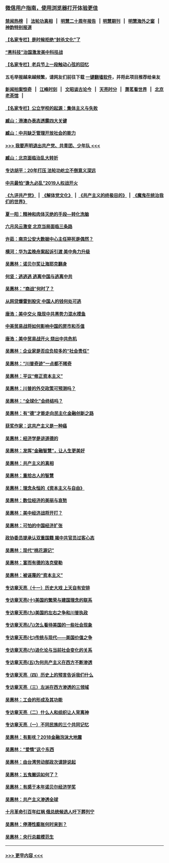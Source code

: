 ### [微信用户指南，使用浏览器打开体验更佳](https://github.com/gfw-breaker/banned-news1/blob/master/indexes/wechat-guide.md?t=0)
#### [禁闻热榜](热点新闻.md?t=0)  &nbsp;&nbsp;|&nbsp;&nbsp; [法轮功真相](https://github.com/gfw-breaker/truth/blob/master/README.md?t=0) &nbsp;&nbsp;|&nbsp;&nbsp; [明慧二十周年报告](https://github.com/gfw-breaker/mh-reports/blob/master/README.md?t=0) &nbsp;&nbsp;|&nbsp;&nbsp;[明慧期刊](https://github.com/gfw-breaker/mh-qikan) &nbsp;&nbsp;|&nbsp;&nbsp; [明慧海外之窗](https://github.com/gfw-breaker/mh-news/blob/master/README.md?t=0) &nbsp;&nbsp;|&nbsp;&nbsp; [神韵特别报道](https://github.com/gfw-breaker/mh-news/blob/master/shenyun.md?t=0)
#### [【名家专栏】是时候拒绝“封杀文化”了](../pages/nsc423/n11814093.md?t=02140833) 
#### [“黑科技”治国激发美中科技战](../pages/nsc423/n11638056.md?t=02140833) 
#### [【名家专栏】老兵节上一段触动心弦的回忆](../pages/nsc423/n11646016.md?t=02140833) 
#### 五毛举报越来越频繁，请网友们前往下载 [一键翻墙软件](https://github.com/gfw-breaker/ssr-accounts)，并将此项目推荐给亲友
#### [新闻拍案惊奇](https://github.com/gfw-breaker/banned-news1/blob/master/pages/link4.md) &nbsp;&nbsp;|&nbsp;&nbsp; [江峰时刻](https://github.com/gfw-breaker/banned-news1/blob/master/pages/link4.md) &nbsp;&nbsp;|&nbsp;&nbsp; [文昭谈古论今](https://github.com/gfw-breaker/banned-news1/blob/master/pages/link4.md) &nbsp;&nbsp;|&nbsp;&nbsp; [天亮时分](https://github.com/gfw-breaker/banned-news1/blob/master/pages/link4.md) &nbsp;&nbsp;|&nbsp;&nbsp; [萧茗看世界](https://github.com/gfw-breaker/banned-news1/blob/master/pages/link4.md) &nbsp;&nbsp;|&nbsp;&nbsp; [北京老茶馆](https://github.com/gfw-breaker/banned-news1/blob/master/pages/link4.md) &nbsp;&nbsp;|&nbsp;&nbsp; 
#### [【名家专栏】公立学校的起源：集体主义与失败](../pages/nsc423/n11601833.md?t=02140833) 
#### [臧山：港澳办表态透露四大关键](../pages/nsc423/n11421628.md?t=02140833) 
#### [臧山：中共缺乏管理开放社会的能力](../pages/nsc423/n11407457.md?t=02140833) 
#### [>>> 我要声明退出共产党、共青团、少年队 <<<](https://github.com/begood0513/goodnews/blob/master/quit/letter.md) 
#### [臧山：北京面临治乱大转折](../pages/nsc423/n11406895.md?t=02140833) 
#### [专访胡平：20年打压 法轮功屹立不倒意义深远](../pages/nsc423/n11398800.md?t=02140833) 
#### [中共最怕“逢九必乱”2019人权战开火](../pages/nsc423/n11385248.md?t=02140833) 
#### [《九评共产党》](https://github.com/begood0513/9ping.md/blob/master/README.md) &nbsp;|&nbsp; [《解体党文化》](../../../../jtdwh.md/blob/master/README.md)  &nbsp;|&nbsp; [《共产主义的终极目的》](../../../../gczydzjmd.md/blob/master/README.md) &nbsp;|&nbsp; [《魔鬼在统治我们的世界》](../../../../mgztzwmdsj.md/blob/master/README.md) 
#### [夏一阳：精神和肉体灭绝的手段—转化洗脑](../pages/nsc423/n11368250.md?t=02140833) 
#### [六月风云激变 北京当局面临三条路](../pages/nsc423/n11313668.md?t=02140833) 
#### [许茹：南京公安大数据中心主任猝死是偶然？](../pages/nsc423/n11064744.md?t=02140833) 
#### [横河：华为孟晚舟案起诉引渡 美中角力升级](../pages/nsc423/n11027230.md?t=02140833) 
#### [吴惠林：诺贝尔奖让海耶克翻身](../pages/nsc423/n10890049.md?t=02140833) 
#### [何坚：逃逃逃 逃离中国与逃离中共](../pages/nsc423/n10592891.md?t=02140833) 
#### [吴惠林：“商战”何时了？](../pages/nsc423/n10573558.md?t=02140833) 
#### [从网贷爆雷到股灾 中国人的钱何处可逃](../pages/nsc423/n10572800.md?t=02140833) 
#### [唐浩：美中交火 隐现中共黑势力混水摸鱼](../pages/nsc423/n10544040.md?t=02140833) 
#### [中美贸易战将如何影响中国的房市和币值](../pages/nsc423/n10543697.md?t=02140833) 
#### [唐浩：美中贸易战开火 烧出中共危机](../pages/nsc423/n10540126.md?t=02140833) 
#### [吴惠林：企业家是否应负较多的“社会责任”](../pages/nsc423/n10535022.md?t=02140833) 
#### [吴惠林：“川普奇迹”一点都不稀奇](../pages/nsc423/n10512808.md?t=02140833) 
#### [吴惠林：平议“修正资本主义”](../pages/nsc423/n10495724.md?t=02140833) 
#### [吴惠林：川普的外交政策可预测吗？](../pages/nsc423/n10462387.md?t=02140833) 
#### [吴惠林：“全球化”会终结吗？](../pages/nsc423/n10452838.md?t=02140833) 
#### [吴惠林：有“德”才能走向民主化金融创新之路](../pages/nsc423/n10432292.md?t=02140833) 
#### [获奖作家：这共产主义是一种癌](../pages/nsc423/n10431541.md?t=02140833) 
#### [吴惠林：经济学是讲道德的](../pages/nsc423/n10398014.md?t=02140833) 
#### [吴惠林：发挥“金融智慧”，让人生更美好](../pages/nsc423/n10375019.md?t=02140833) 
#### [吴惠林：共产主义的真相](../pages/nsc423/n10351394.md?t=02140833) 
#### [吴惠林：重拾古人的智慧](../pages/nsc423/n10337691.md?t=02140833) 
#### [吴惠林：理念永恒的《资本主义与自由》](../pages/nsc423/n10316274.md?t=02140833) 
#### [吴惠林：数位经济的美丽与哀愁](../pages/nsc423/n10292946.md?t=02140833) 
#### [吴惠林：美中经济战将开打？](../pages/nsc423/n10258825.md?t=02140833) 
#### [吴惠林：可怕的中国经济扩张](../pages/nsc423/n10219147.md?t=02140833) 
#### [政协委员提承认双重国籍 揭中共官员过客心态](../pages/nsc423/n10208809.md?t=02140833) 
#### [吴惠林：现代“桃花源记”](../pages/nsc423/n10185234.md?t=02140833) 
#### [吴惠林：富而有德的洛克斐勒](../pages/nsc423/n10142264.md?t=02140833) 
#### [吴惠林：被诬蔑的“资本主义”](../pages/nsc423/n10124816.md?t=02140833) 
#### [专访章天亮（十一）历史大戏 上天自有安排](../pages/nsc423/n10094905.md?t=02140833) 
#### [专访章天亮(十)美国的繁荣与建国理念的联系](../pages/nsc423/n10094899.md?t=02140833) 
#### [专访章天亮(九)美国的左右之争和川普执政](../pages/nsc423/n10094889.md?t=02140833) 
#### [专访章天亮(八)怎么看待美国的一些社会现象](../pages/nsc423/n10094857.md?t=02140833) 
#### [专访章天亮(七)传统与现代——美国价值之争](../pages/nsc423/n10093140.md?t=02140833) 
#### [专访章天亮(六)进化论与当前社会变化的关系](../pages/nsc423/n10092036.md?t=02140833) 
#### [专访章天亮(五)为何共产主义在西方不断渗透](../pages/nsc423/n10083620.md?t=02140833) 
#### [专访章天亮（四）历史上的预言告诉我们什么](../pages/nsc423/n10083606.md?t=02140833) 
#### [专访章天亮（三）左派在西方渗透的三领域](../pages/nsc423/n10081115.md?t=02140833) 
#### [吴惠林：工会的形成及其功能](../pages/nsc423/n10080633.md?t=02140833) 
#### [专访章天亮（二）什么人和组织让人背离神](../pages/nsc423/n10076637.md?t=02140833) 
#### [专访章天亮（一）不同民族的三个共同记忆](../pages/nsc423/n10074188.md?t=02140833) 
#### [吴惠林：有影呒？2018金融泡沫大地震](../pages/nsc423/n10040534.md?t=02140833) 
#### [吴惠林：“爱情”这个东西](../pages/nsc423/n10019423.md?t=02140833) 
#### [吴惠林：由台湾劳动部政次请辞说起](../pages/nsc423/n9979679.md?t=02140833) 
#### [吴惠林：五鬼搬运如何了？](../pages/nsc423/n9925338.md?t=02140833) 
#### [吴惠林：有感于本年诺贝尔经济学奖](../pages/nsc423/n9871883.md?t=02140833) 
#### [吴惠林：共产主义渗透全球](../pages/nsc423/n9812748.md?t=02140833) 
#### [十月革命引百年红祸 俄总统候选人吁下葬列宁](../pages/nsc423/n9810182.md?t=02140833) 
#### [吴惠林：停滞性膨胀何时来到？](../pages/nsc423/n9764136.md?t=02140833) 
#### [吴惠林：央行总裁模范生](../pages/nsc423/n9728134.md?t=02140833) 

----
#### [ >>> 更早内容 <<< ](../indexes/nsc423-earlier.md)
